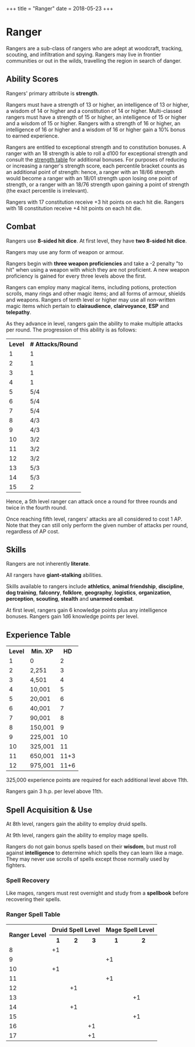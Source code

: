 +++
title = "Ranger"
date = 2018-05-23
+++

# Ranger

Rangers are a sub-class of rangers who are adept at woodcraft, tracking, scouting, and infiltration and spying.
Rangers may live in frontier communities or out in the wilds, travelling the region in search of danger.

## Ability Scores

Rangers' primary attribute is **strength**.

Rangers must have a strength of 13 or higher, an intelligence of 13 or higher, a wisdom of 14 or higher and a constitution of 14 or higher.
Multi-classed rangers must have a strength of 15 or higher, an intelligence of 15 or higher and a wisdom of 15 or higher.
Rangers with a strength of 16 or higher, an intelligence of 16 or higher and a wisdom of 16 or higher gain a 10% bonus to earned experience.

Rangers are entitled to exceptional strength and to constitution bonuses.
A ranger with an 18 strength is able to roll a d100 for exceptional strength and consult the [strength table](./wiki/characters/ability-scores.md#strength-table-ii-ability-adjustments) for additional bonuses.
For purposes of reducing or increasing a ranger's strength score, each percentile bracket counts as an additional point of strength: hence, a ranger with an 18/66 strength would become a ranger with an 18/01 strength upon losing one point of strength, or a ranger with an 18/76 strength upon gaining a point of strength (the exact percentile is irrelevant).

Rangers with 17 constitution receive +3 hit points on each hit die.
Rangers with 18 constitution receive +4 hit points on each hit die.

## Combat

Rangers use **8-sided hit dice**.
At first level, they have **two 8-sided hit dice**.

Rangers may use any form of weapon or armour.

Rangers begin with **three weapon proficiencies** and take a -2 penalty "to hit" when using a weapon with which they are not proficient.
A new weapon proficiency is gained for every three levels above the first.

Rangers can employ many magical items, including potions, protection scrolls, many rings and other magic items; and all forms of armour, shields and weapons.
Rangers of tenth level or higher may use all non-written magic items which pertain to **clairaudience**, **clairvoyance**, **ESP** and **telepathy**.

As they advance in level, rangers gain the ability to make multiple attacks per round.
The progression of this ability is as follows:

<table>
<tr><th>Level</th> <th># Attacks/Round</th></tr>
<tr><td>1</td><td>1</td></tr>
<tr><td>2</td><td>1</td></tr>
<tr><td>3</td><td>1</td></tr>
<tr><td>4</td><td>1</td></tr>
<tr><td>5</td><td>5/4</td></tr>
<tr><td>6</td><td>5/4</td></tr>
<tr><td>7</td><td>5/4</td></tr>
<tr><td>8</td><td>4/3</td></tr>
<tr><td>9</td><td>4/3</td></tr>
<tr><td>10</td><td>3/2</td></tr>
<tr><td>11</td><td>3/2</td></tr>
<tr><td>12</td><td>3/2</td></tr>
<tr><td>13</td><td>5/3</td></tr>
<tr><td>14</td><td>5/3</td></tr>
<tr><td>15</td><td>2</td></tr>
</table>

Hence, a 5th level ranger can attack once a round for three rounds and twice in the fourth round.

Once reaching fifth level, rangers' attacks are all considered to cost 1 AP.
Note that they can still only perform the given number of attacks per round, regardless of AP cost.

## Skills

Rangers are not inherently **literate**.

All rangers have **giant-stalking** abilities.

Skills available to rangers include **athletics**, **animal friendship**, **discipline**, **dog training**, **falconry**, **folklore**, **geography**, **logistics**, **organization**, **perception**, **scouting**, **stealth** and **unarmed combat**.

At first level, rangers gain 6 knowledge points plus any intelligence bonuses.
Rangers gain 1d6 knowledge points per level.

## Experience Table

<table>
<tr><th>Level</th><th>Min. XP</th><th>HD</th></tr>
<tr><td>1</td><td>0</td><td>2</td></tr>
<tr><td>2</td><td>2,251</td><td>3</td></tr>
<tr><td>3</td><td>4,501</td><td>4</td></tr>
<tr><td>4</td><td>10,001</td><td>5</td></tr>
<tr><td>5</td><td>20,001</td><td>6</td></tr>
<tr><td>6</td><td>40,001</td><td>7</td></tr>
<tr><td>7</td><td>90,001</td><td>8</td></tr>
<tr><td>8</td><td>150,001</td><td>9</td></tr>
<tr><td>9</td><td>225,001</td><td>10</td></tr>
<tr><td>10</td><td>325,001</td><td>11</td></tr>
<tr><td>11</td><td>650,001</td><td>11+3</td></tr>
<tr><td>12</td><td>975,001</td><td>11+6</td></tr>
</table>

325,000 experience points are required for each additional level above 11th.

Rangers gain 3 h.p. per level above 11th.

## Spell Acquisition & Use

At 8th level, rangers gain the ability to employ druid spells.

At 9th level, rangers gain the ability to employ mage spells.

Rangers do not gain bonus spells based on their **wisdom**, but must roll against **intelligence** to determine which spells they can learn like a mage.
They may never use scrolls of spells except those normally used by fighters.

### Spell Recovery

Like mages, rangers must rest overnight and study from a **spellbook** before recovering their spells.

### Ranger Spell Table

<table>
<tr><th rowspan="2">Ranger Level</th> <th colspan="3">Druid Spell Level</th> <th colspan="2">Mage Spell Level</th></tr>
<tr><th>1</th> <th>2</th> <th>3</th> <th>1</th> <th>2</th></tr>
<tr><td>8</td> <td>+1</td> <td></td> <td></td> <td></td> <td></td></tr>
<tr><td>9</td> <td></td> <td></td> <td></td> <td>+1</td> <td></td></tr>
<tr><td>10</td> <td>+1</td> <td></td> <td></td> <td></td> <td></td></tr>
<tr><td>11</td> <td></td> <td></td> <td></td> <td>+1</td> <td></td></tr>
<tr><td>12</td> <td></td> <td>+1</td> <td></td> <td></td> <td></td></tr>
<tr><td>13</td> <td></td> <td></td> <td></td> <td></td> <td>+1</td></tr>
<tr><td>14</td> <td></td> <td>+1</td> <td></td> <td></td> <td></td></tr>
<tr><td>15</td> <td></td> <td></td> <td></td> <td></td> <td>+1</td></tr>
<tr><td>16</td> <td></td> <td></td> <td>+1</td> <td></td> <td></td></tr>
<tr><td>17</td> <td></td> <td></td> <td>+1</td> <td></td> <td></td></tr>
</table>
